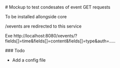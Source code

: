 # Mockup to test condesates  of event GET requests

To be installed allongside core

/xevents are redirected to this service

Exe http://localhost:8080/xevents/?fields[]=time&fields[]=content&fields[]=type&auth=.....

### Todo

- Add a config file


